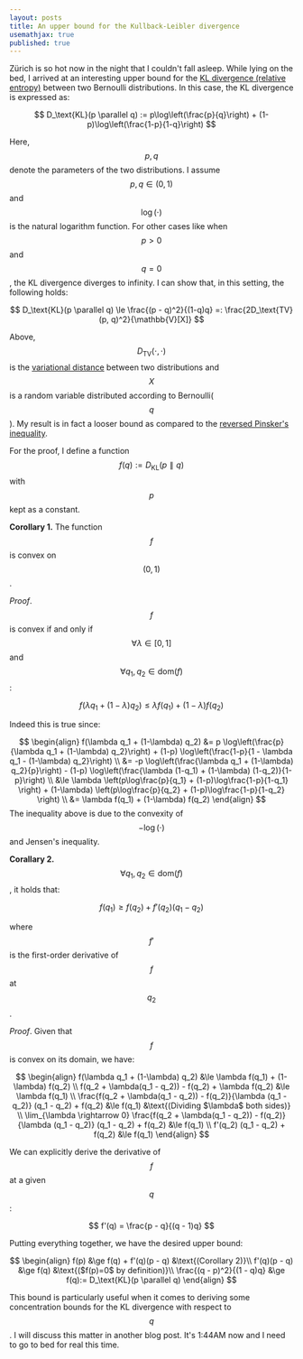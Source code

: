 ```yaml
---
layout: posts
title: An upper bound for the Kullback-Leibler divergence 
usemathjax: true
published: true
---
```


Zürich is so hot now in the night that I couldn't fall asleep.
While lying on the bed, I arrived at an interesting upper bound for the [KL divergence (relative entropy)](https://en.wikipedia.org/wiki/Kullback%E2%80%93Leibler_divergence) between two Bernoulli distributions.
In this case, the KL divergence is expressed as:

$$
    D_\text{KL}(p \parallel q) := p\log\left(\frac{p}{q}\right) + (1-p)\log\left(\frac{1-p}{1-q}\right)
$$

Here, $$p, q$$ denote the parameters of the two distributions.
I assume $$p, q \in (0, 1)$$ and $$\log(\cdot)$$ is the natural logarithm function.
For other cases like when $$p>0$$ and $$q=0$$, the KL divergence diverges to infinity.
I can show that, in this setting, the following holds:

$$
    D_\text{KL}(p \parallel q) \le \frac{(p - q)^2}{(1-q)q} =: \frac{2D_\text{TV}(p, q)^2}{\mathbb{V}[X]}
$$

Above, $$D_\text{TV}(\cdot, \cdot)$$ is the [variational distance](https://en.wikipedia.org/wiki/Total_variation_distance_of_probability_measures) between two distributions and $$X$$ is a random variable distributed according to Bernoulli($$q$$).
My result is in fact a looser bound as compared to the [reversed Pinsker's inequality](https://en.wikipedia.org/wiki/Pinsker%27s_inequality).

For the proof, I define a function $$f(q):=D_\text{KL}(p \parallel q)$$ with $$p$$ kept as a constant.

**Corollary 1.**
The function $$f$$ is convex on $$(0, 1)$$.

_Proof_.
$$f$$ is convex if and only if $$\forall \lambda \in [0, 1]$$ and $$\forall q_1, q_2 \in \text{dom}(f)$$:

$$
    f(\lambda q_1 + (1-\lambda) q_2) \le \lambda f(q_1) + (1-\lambda) f(q_2)
$$

Indeed this is true since:

$$
\begin{align}
    f(\lambda q_1 + (1-\lambda) q_2) &= p \log\left(\frac{p}{\lambda q_1 + (1-\lambda) q_2}\right) + (1-p) \log\left(\frac{1-p}{1 - \lambda q_1 - (1-\lambda) q_2}\right) \\
    &= -p \log\left(\frac{\lambda q_1 + (1-\lambda) q_2}{p}\right) - (1-p) \log\left(\frac{\lambda (1-q_1) + (1-\lambda) (1-q_2)}{1-p}\right) \\ 
    &\le \lambda \left(p\log\frac{p}{q_1} + (1-p)\log\frac{1-p}{1-q_1} \right) + (1-\lambda) \left(p\log\frac{p}{q_2} + (1-p)\log\frac{1-p}{1-q_2} \right) \\
    &= \lambda f(q_1) + (1-\lambda) f(q_2)
\end{align}
$$
The inequality above is due to the convexity of $$-\log(\cdot)$$ and Jensen's inequality.

**Corallary 2.**
$$\forall q_1, q_2 \in \text{dom}(f)$$, it holds that:

$$
    f(q_1) \ge f(q_2) + f'(q_2)(q_1 - q_2)
$$

where $$f'$$ is the first-order derivative of $$f$$ at $$q_2$$.

_Proof_.
Given that $$f$$ is convex on its domain, we have:

$$
\begin{align}
    f(\lambda q_1 + (1-\lambda) q_2) &\le \lambda f(q_1) + (1-\lambda) f(q_2) \\
    f(q_2 + \lambda(q_1 - q_2)) - f(q_2) + \lambda f(q_2) &\le \lambda f(q_1) \\
    \frac{f(q_2 + \lambda(q_1 - q_2)) - f(q_2)}{\lambda (q_1 - q_2)} (q_1 - q_2) + f(q_2) &\le f(q_1) &\text{(Dividing $\lambda$ both sides)} \\
    \lim_{\lambda \rightarrow 0} \frac{f(q_2 + \lambda(q_1 - q_2)) - f(q_2)}{\lambda (q_1 - q_2)} (q_1 - q_2) + f(q_2) &\le f(q_1) \\
    f'(q_2) (q_1 - q_2) + f(q_2) &\le f(q_1)
\end{align}
$$

We can explicitly derive the derivative of $$f$$ at a given $$q$$:

$$
    f'(q) = \frac{p - q}{(q - 1)q}
$$

Putting everything together, we have the desired upper bound:

$$
\begin{align}
    f(p) &\ge f(q) + f'(q)(p - q) &\text{(Corollary 2)}\\
    f'(q)(p - q) &\ge f(q) &\text{($f(p)=0$ by definition)}\\
    \frac{(q - p)^2}{(1 - q)q} &\ge f(q):= D_\text{KL}(p \parallel q)
\end{align}
$$

This bound is particularly useful when it comes to deriving some concentration bounds for the KL divergence with respect to $$q$$.
I will discuss this matter in another blog post.
It's 1:44AM now and I need to go to bed for real this time.
